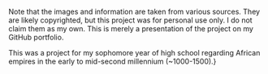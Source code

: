 Note that the images and information are taken from various sources. They are likely copyrighted, but this project was for personal use only. I do not claim them as my own. This is merely a presentation of the project on my GitHub portfolio.

This was a project for my sophomore year of high school regarding African empires in the early to mid-second millennium (~1000-1500).}

